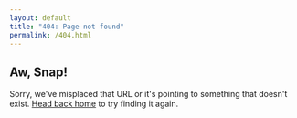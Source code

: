 ```yaml
---
layout: default
title: "404: Page not found"
permalink: /404.html
---
```


## Aw, Snap!

Sorry, we've misplaced that URL or it's pointing to something that doesn't exist. <a href="/">Head back home</a> to try finding it again.